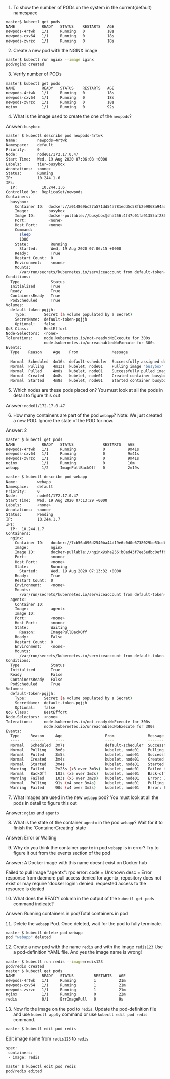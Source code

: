 1. To show the number of PODs on the system in the current(default) namespace
```bash
master$ kubectl get pods
NAME            READY   STATUS    RESTARTS   AGE
newpods-4rtwk   1/1     Running   0          18s
newpods-cxv64   1/1     Running   0          18s
newpods-zvrzc   1/1     Running   0          18s
```
2. Create a new pod with the NGINX image
```bash
master$ kubectl run nginx --image iginx
pod/nginx created
```
3. Verify number of PODs
```bash
master$ kubectl get pods
NAME            READY   STATUS    RESTARTS   AGE
newpods-4rtwk   1/1     Running   0          18s
newpods-cxv64   1/1     Running   0          18s
newpods-zvrzc   1/1     Running   0          18s
nginx           1/1     Running   0          92s
```
4. What is the image used to create the one of the `newpods`?

Answer: `busybox`
```bash
master $ kubectl describe pod newpods-4rtwk
Name:         newpods-4rtwk
Namespace:    default
Priority:     0
Node:         node01/172.17.0.47
Start Time:   Wed, 19 Aug 2020 07:06:08 +0000
Labels:       tier=busybox
Annotations:  <none>
Status:       Running
IP:           10.244.1.6
IPs:
  IP:           10.244.1.6
Controlled By:  ReplicaSet/newpods
Containers:
  busybox:
    Container ID:  docker://a014869bc27a571dd54a781edd5c58fb2e9068a94aa67288f5b515cc882a4ac4
    Image:         busybox
    Image ID:      docker-pullable://busybox@sha256:4f47c01fa91355af2865ac10fef5bf6ec9c7f42ad2321377c21e844427972977
    Port:          <none>
    Host Port:     <none>
    Command:
      sleep
      1000
    State:          Running
      Started:      Wed, 19 Aug 2020 07:06:15 +0000
    Ready:          True
    Restart Count:  0
    Environment:    <none>
    Mounts:
      /var/run/secrets/kubernetes.io/serviceaccount from default-token-pqjjh (ro)
Conditions:
  Type              Status
  Initialized       True
  Ready             True
  ContainersReady   True
  PodScheduled      True
Volumes:
  default-token-pqjjh:
    Type:        Secret (a volume populated by a Secret)
    SecretName:  default-token-pqjjh
    Optional:    false
QoS Class:       BestEffort
Node-Selectors:  <none>
Tolerations:     node.kubernetes.io/not-ready:NoExecute for 300s
                 node.kubernetes.io/unreachable:NoExecute for 300s
Events:
  Type    Reason     Age    From               Message
  ----    ------     ----   ----               -------
  Normal  Scheduled  4m16s  default-scheduler  Successfully assigned default/newpods-4rtwk to node01
  Normal  Pulling    4m13s  kubelet, node01    Pulling image "busybox"
  Normal  Pulled     4m8s   kubelet, node01    Successfully pulled image "busybox"
  Normal  Created    4m8s   kubelet, node01    Created container busybox
  Normal  Started    4m8s   kubelet, node01    Started container busybox
```
5. Which nodes are these pods placed on? You must look at all the pods in detail to figure this out

Answer: `node01/172.17.0.47`

6. How many containers are part of the pod `webapp`? Note: We just created a new POD. Ignore the state of the POD for now.

Answer: 2
```bash
master $ kubectl get pods
NAME            READY   STATUS             RESTARTS   AGE
newpods-4rtwk   1/1     Running            0          9m41s
newpods-cxv64   1/1     Running            0          9m41s
newpods-zvrzc   1/1     Running            0          9m41s
nginx           1/1     Running            0          10m
webapp          1/2     ImagePullBackOff   0          2m19s

master $ kubectl describe pod webapp
Name:         webapp
Namespace:    default
Priority:     0
Node:         node01/172.17.0.47
Start Time:   Wed, 19 Aug 2020 07:13:29 +0000
Labels:       <none>
Annotations:  <none>
Status:       Pending
IP:           10.244.1.7
IPs:
  IP:  10.244.1.7
Containers:
  nginx:
    Container ID:   docker://7cb56a096d2540ba44d19e6c0d0e6738029be53cdbc5fad7f77a242f0e52bb5b
    Image:          nginx
    Image ID:       docker-pullable://nginx@sha256:b0ad43f7ee5edbc0effbc14645ae7055e21bc1973aee5150745632a24a752661
    Port:           <none>
    Host Port:      <none>
    State:          Running
      Started:      Wed, 19 Aug 2020 07:13:32 +0000
    Ready:          True
    Restart Count:  0
    Environment:    <none>
    Mounts:
      /var/run/secrets/kubernetes.io/serviceaccount from default-token-pqjjh (ro)
  agentx:
    Container ID:
    Image:          agentx
    Image ID:
    Port:           <none>
    Host Port:      <none>
    State:          Waiting
      Reason:       ImagePullBackOff
    Ready:          False
    Restart Count:  0
    Environment:    <none>
    Mounts:
      /var/run/secrets/kubernetes.io/serviceaccount from default-token-pqjjh (ro)
Conditions:
  Type              Status
  Initialized       True
  Ready             False
  ContainersReady   False
  PodScheduled      True
Volumes:
  default-token-pqjjh:
    Type:        Secret (a volume populated by a Secret)
    SecretName:  default-token-pqjjh
    Optional:    false
QoS Class:       BestEffort
Node-Selectors:  <none>
Tolerations:     node.kubernetes.io/not-ready:NoExecute for 300s
                 node.kubernetes.io/unreachable:NoExecute for 300s
Events:
  Type     Reason     Age                   From               Message
  ----     ------     ----                  ----               -------
  Normal   Scheduled  3m7s                  default-scheduler  Successfully assigned default/webapp to node01
  Normal   Pulling    3m6s                  kubelet, node01    Pulling image "nginx"
  Normal   Pulled     3m5s                  kubelet, node01    Successfully pulled image "nginx"
  Normal   Created    3m4s                  kubelet, node01    Created container nginx
  Normal   Started    3m4s                  kubelet, node01    Started container nginx
  Warning  Failed     2m23s (x3 over 3m3s)  kubelet, node01    Failed to pull image "agentx": rpc error: code = Unknown desc= Error response from daemon: pull access denied for agentx, repository does not exist or may require 'docker login': denied: requested access to the resource is denied
  Normal   BackOff    103s (x5 over 3m2s)   kubelet, node01    Back-off pulling image "agentx"
  Warning  Failed     103s (x5 over 3m2s)   kubelet, node01    Error: ImagePullBackOff
  Normal   Pulling    91s (x4 over 3m4s)    kubelet, node01    Pulling image "agentx"
  Warning  Failed     90s (x4 over 3m3s)    kubelet, node01    Error: ErrImagePull
```
7. What images are used in the new `webapp` pod?
You must look at all the pods in detail to figure this out

Answer: `nginx` and `agentx`

8. What is the state of the container `agentx` in the pod `webapp`?
Wait for it to finish the 'ContainerCreating' state

Answer: Error or Waiting

9. Why do you think the container `agentx` in pod `webapp` is in error?
Try to figure it out from the events section of the pod

Answer: A Docker image with this name doesnt exist on Docker hub

Failed to pull image "agentx": rpc error: code = Unknown desc = Error response from daemon: pull access denied for agentx, repository does not exist or may require 'docker login': denied: requested access to the resource is denied

10. What does the READY column in the output of the `kubectl get pods` command indicate?

Answer: Running containers in pod/Total containers in pod

11. Delete the `webapp` Pod.
Once deleted, wait for the pod to fully terminate.
```bash
master $ kubectl delete pod webapp
pod "webapp" deleted
```

12. Create a new pod with the name `redis` and with the image `redis123`
Use a pod-definition YAML file. And yes the image name is wrong!
```bash
master $ kubectl run redis --image=redis123
pod/redis created
master $ kubectl get pods
NAME            READY   STATUS         RESTARTS   AGE
newpods-4rtwk   1/1     Running        1          21m
newpods-cxv64   1/1     Running        1          21m
newpods-zvrzc   1/1     Running        1          21m
nginx           1/1     Running        0          22m
redis           0/1     ErrImagePull   0          9s
```

13. Now fix the image on the pod to `redis`.
Update the pod-definition file and use `kubectl apply` command or use `kubectl edit pod redis` command.
```bash
master $ kubectl edit pod redis
```
Edit image name from `redis123` to `redis`
```bash
spec:
 containers:
 - image: redis
```
```bash
master $ kubectl edit pod redis
pod/redis edited
```
